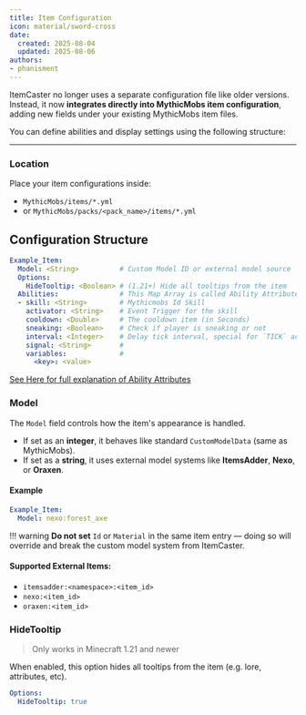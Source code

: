 ```yaml
---
title: Item Configuration
icon: material/sword-cross
date:
  created: 2025-08-04
  updated: 2025-08-06
authors:
- phanisment
---
```


ItemCaster no longer uses a separate configuration file like older versions.  
Instead, it now **integrates directly into MythicMobs item configuration**, adding new fields under your existing MythicMobs item files.

You can define abilities and display settings using the following structure:

---

### Location 
Place your item configurations inside:

- `MythicMobs/items/*.yml`  
- or `MythicMobs/packs/<pack_name>/items/*.yml`

## Configuration Structure

```yaml
Example_Item:
  Model: <String>          # Custom Model ID or external model source
  Options:
    HideTooltip: <Boolean> # (1.21+) Hide all tooltips from the item
  Abilities:               # This Map Array is called Ability Attributes
  - skill: <String>        # Mythicmobs Id Skill
    activator: <String>    # Event Trigger for the skill
    cooldown: <Double>     # The cooldown item (in Seconds)
    sneaking: <Boolean>    # Check if player is sneaking or not
    interval: <Integer>    # Delay tick interval, special for `TICK` activator.
    signal: <String>       # 
    variables:             # 
      <key>: <value>
```

[See Here for full explanation of Ability Attributes](../attributes/index.md)

### Model

The `Model` field controls how the item's appearance is handled.

- If set as an **integer**, it behaves like standard `CustomModelData` (same as MythicMobs).
- If set as a **string**, it uses external model systems like **ItemsAdder**, **Nexo**, or **Oraxen**.

#### Example
```yaml
Example_Item:
  Model: nexo:forest_axe
```

!!! warning
    **Do not set** `Id` or `Material` in the same item entry — doing so will override and break the custom model system from ItemCaster.

#### Supported External Items:
- `itemsadder:<namespace>:<item_id>`
- `nexo:<item_id>`
- `oraxen:<item_id>`

### HideTooltip
> Only works in Minecraft 1.21 and newer

When enabled, this option hides all tooltips from the item (e.g. lore, attributes, etc).

```yaml
Options:
  HideTooltip: true
```